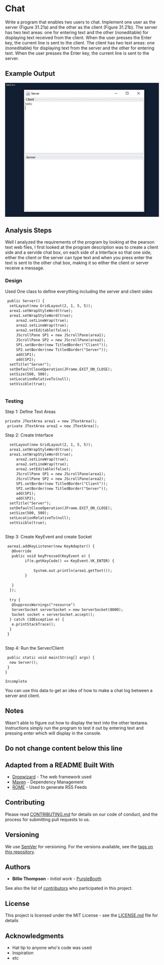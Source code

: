 # Chat

Write a program that enables two users to chat. Implement one user
as the server (Figure 31.21a) and the other as the client (Figure 31.21b). The
server has two text areas: one for entering text and the other (noneditable) for
displaying text received from the client. When the user presses the Enter key,
the current line is sent to the client. The client has two text areas: one (noneditable) for displaying text from the server and the other for entering text. When
the user presses the Enter key, the current line is sent to the server.

## Example Output

![Sample Output](README.jpg)

## Analysis Steps

Well I analyzed the requirements of the program by looking at the pearson text web files, I first looked at the program
description was to create a client side and a servide chat box, on each side of a Interface so that one side, either
the client or the server can type text and when you press enter the text is sent to the other chat box, making it so either
the client or server receive a message.

### Design

Used One class to define everything including the server and client sides
```
 public Server() {
  setLayout(new GridLayout(2, 1, 5, 5));
  area1.setWrapStyleWord(true);
  area1.setWrapStyleWord(true);
     area2.setLineWrap(true);     
     area2.setLineWrap(true);
     area2.setEditable(false);
     JScrollPane SP1 = new JScrollPane(area1);
     JScrollPane SP2 = new JScrollPane(area2);
     SP1.setBorder(new TitledBorder("Client"));
     SP2.setBorder(new TitledBorder("Server"));
     add(SP1);
     add(SP2);
  setTitle("Server");
  setDefaultCloseOperation(JFrame.EXIT_ON_CLOSE);
  setSize(500, 500);
  setLocationRelativeTo(null);
  setVisible(true);
  
```

### Testing


Step 1: Define Text Areas

```
private JTextArea area1 = new JTextArea();
 private JTextArea area2 = new JTextArea();
```

Step 2: Create Interface 

```
  setLayout(new GridLayout(2, 1, 5, 5));
  area1.setWrapStyleWord(true);
  area1.setWrapStyleWord(true);
     area2.setLineWrap(true);     
     area2.setLineWrap(true);
     area2.setEditable(false);
     JScrollPane SP1 = new JScrollPane(area1);
     JScrollPane SP2 = new JScrollPane(area2);
     SP1.setBorder(new TitledBorder("Client"));
     SP2.setBorder(new TitledBorder("Server"));
     add(SP1);
     add(SP2);
  setTitle("Server");
  setDefaultCloseOperation(JFrame.EXIT_ON_CLOSE);
  setSize(500, 500);
  setLocationRelativeTo(null);
  setVisible(true);
  
```

Step 3: Create KeyEvent and create Socket

```
 aarea1.addKeyListener(new KeyAdapter() {
   @Override
   public void keyPressed(KeyEvent e) {
         if(e.getKeyCode() == KeyEvent.VK_ENTER) {
             
             System.out.println(area1.getText());
         }
          
   }
  });
  
  try {
   @SuppressWarnings("resource")
   ServerSocket serverSocket = new ServerSocket(8000);
   Socket socket = serverSocket.accept();
  } catch (IOException e) {
   e.printStackTrace();
  }
 }
 
```
Step 4: Run the Server/Client
```
 public static void main(String[] args) {
  new Server();
 }
}
```

```
Incomplete
```

You can use this data to get an idea of how to make a chat log between a server and client.

## Notes

Wasn't able to figure out how to display the text into the other textarea. Instructions simply run the program to test it out by entering text and pressing enter which will display in the console.

## Do not change content below this line
## Adapted from a README Built With

* [Dropwizard](http://www.dropwizard.io/1.0.2/docs/) - The web framework used
* [Maven](https://maven.apache.org/) - Dependency Management
* [ROME](https://rometools.github.io/rome/) - Used to generate RSS Feeds

## Contributing

Please read [CONTRIBUTING.md](https://gist.github.com/PurpleBooth/b24679402957c63ec426) for details on our code of conduct, and the process for submitting pull requests to us.

## Versioning

We use [SemVer](http://semver.org/) for versioning. For the versions available, see the [tags on this repository](https://github.com/your/project/tags). 

## Authors

* **Billie Thompson** - *Initial work* - [PurpleBooth](https://github.com/PurpleBooth)

See also the list of [contributors](https://github.com/your/project/contributors) who participated in this project.

## License

This project is licensed under the MIT License - see the [LICENSE.md](LICENSE.md) file for details

## Acknowledgments

* Hat tip to anyone who's code was used
* Inspiration
* etc
